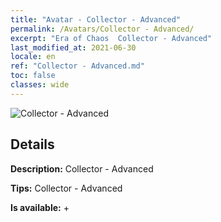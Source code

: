 ```yaml
---
title: "Avatar - Collector - Advanced"
permalink: /Avatars/Collector - Advanced/
excerpt: "Era of Chaos  Collector - Advanced"
last_modified_at: 2021-06-30
locale: en
ref: "Collector - Advanced.md"
toc: false
classes: wide
---
```

 ![Collector - Advanced](/images/a/avatarFrame_72.png)

## Details

 **Description:** Collector - Advanced 

 **Tips:** Collector - Advanced 

 **Is available:**  + 

